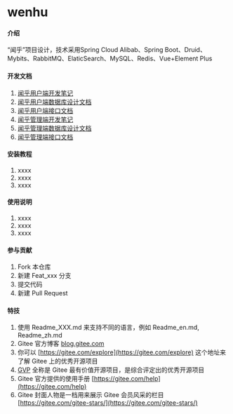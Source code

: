 # wenhu

#### 介绍

“闻乎”项目设计，技术采用Spring Cloud Alibab、Spring Boot、Druid、Mybits、RabbitMQ、ElaticSearch、MySQL、Redis、Vue+Element Plus

#### 开发文档

1. [闻乎用户端开发笔记](note/开发文档/闻乎用户端开发笔记.md)
2. [闻乎用户端数据库设计文档](note/开发文档/闻乎用户端数据库设计文档.md)
3. [闻乎用户端接口文档](note/开发文档/闻乎用户端接口文档.md)
4. [闻乎管理端开发笔记](note/开发文档/闻乎管理端开发笔记.md)
5. [闻乎管理端数据库设计文档](note/开发文档/闻乎管理端数据库设计文档.md)
6. [闻乎管理端接口文档](note/开发文档/闻乎管理端接口文档.md)

#### 安装教程

1. xxxx
2. xxxx
3. xxxx

#### 使用说明

1. xxxx
2. xxxx
3. xxxx

#### 参与贡献

1. Fork 本仓库
2. 新建 Feat_xxx 分支
3. 提交代码
4. 新建 Pull Request

#### 特技

1. 使用 Readme\_XXX.md 来支持不同的语言，例如 Readme\_en.md, Readme\_zh.md
2. Gitee 官方博客 [blog.gitee.com](https://blog.gitee.com)
3. 你可以 [https://gitee.com/explore](https://gitee.com/explore) 这个地址来了解 Gitee 上的优秀开源项目
4. [GVP](https://gitee.com/gvp) 全称是 Gitee 最有价值开源项目，是综合评定出的优秀开源项目
5. Gitee 官方提供的使用手册 [https://gitee.com/help](https://gitee.com/help)
6. Gitee 封面人物是一档用来展示 Gitee 会员风采的栏目 [https://gitee.com/gitee-stars/](https://gitee.com/gitee-stars/)
